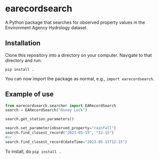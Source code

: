 # earecordsearch
A Python package that searches for observed property values in the Environment Agency Hydrology dataset.


## Installation 

Clone this repository into a directory on your computer. Navigate to that directory and run: 

```
pip install .
```

You can now import the package as normal, e.g., `import earecordsearch`.

## Example of use
```python
from earecordsearch.searcher import EARecordSearch
search = EARecordSearch("Osney Lock")

search.get_station_parameters()

search.set_parameter(observed_property="rainfall")
search.find_closest_record("2023-05-15", "12:15")
#or
search.find_closest_record(dateTime="2023-05-15T12:15")
```

To install, do `pip install .`
